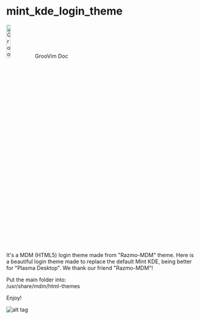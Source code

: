mint_kde_login_theme
=========

<img border="0" alt="GrooVim Doc" src="http://imageshack.com/a/img829/4064/meg6.png" height="15%" width="15%"/>GrooVim Doc

It's a MDM (HTML5) login theme made from "Razmo-MDM" theme. Here is a beautiful login theme made to replace the default Mint KDE, being better for "Plasma Desktop". We thank our friend "Razmo-MDM"!

Put the main folder into:<br />
/usr/share/mdm/html-themes

Enjoy!

![alt tag](https://github.com/eduardolucioac/mint_kde_login_theme/blob/master/img/preview.jpg)
